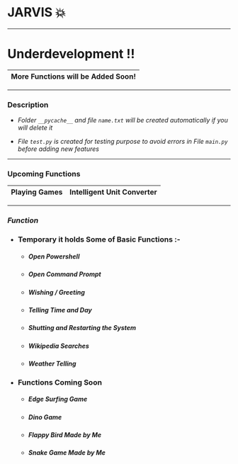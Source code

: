 # JARVIS :boom: 
- - -
# Underdevelopment !!
More Functions will be Added Soon!|
|--|

- - -
### Description 

- *Folder `__pycache__` and file `name.txt` will be created automatically if you will delete it*

- *File `test.py` is created for testing purpose to avoid errors in File `main.py` before adding new features*
- - -
### Upcoming Functions
|Playing Games |Intelligent Unit Converter|
|--|--|
- - -
### *Function*
  - ### Temporary it holds Some of Basic Functions :-
     - ##### Open Powershell 
     - ##### Open Command Prompt 
     - ##### Wishing / Greeting
     - ##### Telling Time and Day 
     - ##### Shutting and Restarting the System
     - ##### Wikipedia Searches
     - ##### Weather Telling 

  - ### Functions Coming Soon
    - ##### Edge Surfing Game 
    - ##### Dino Game 
    - ##### Flappy Bird Made by Me 
    - ##### Snake Game Made by Me
